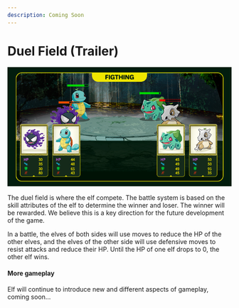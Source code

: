 ```yaml
---
description: Coming Soon
---
```


# Duel Field (Trailer)

![](../.gitbook/assets/fighting.png)

The duel field is where the elf compete. The battle system is based on the skill attributes of the elf to determine the winner and loser. The winner will be rewarded. We believe this is a key direction for the future development of the game.

In a battle, the elves of both sides will use moves to reduce the HP of the other elves, and the elves of the other side will use defensive moves to resist attacks and reduce their HP. Until the HP of one elf drops to 0, the other elf wins.

#### More gameplay

Elf will continue to introduce new and different aspects of gameplay, coming soon...
